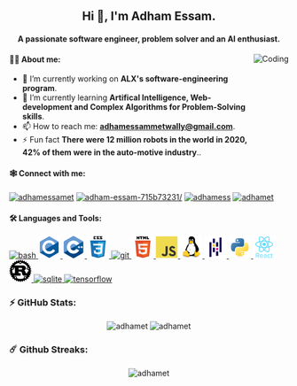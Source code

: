 
<h2 align="center">Hi 👋, I'm Adham Essam.</h2>
<h4 align="center">A passionate software engineer, problem solver and an AI enthusiast.</h3>


<img align="right" alt="Coding" width="" height = "200" src="https://cdn.pixabay.com/photo/2018/09/18/11/19/artificial-intelligence-3685928_960_720.png">
<h4 align="left">👨‍💻 About me:</h4>

- 🔭 I’m currently working on **ALX's software-engineering program**.
- 🌱 I’m currently learning **Artifical Intelligence, Web-development and Complex Algorithms for Problem-Solving skills**.
- 📫 How to reach me: **adhamessammetwally@gmail.com**.
- ⚡ Fun fact **There were 12 million robots in the world in 2020, 42% of them were in the auto-motive industry**..


<h4 align="left">🕸️ Connect with me:</h4>
<p align="left">
<a href="https://twitter.com/adhamessamet" target="blank"><img align="center" src="https://raw.githubusercontent.com/rahuldkjain/github-profile-readme-generator/master/src/images/icons/Social/twitter.svg" alt="adhamessamet" height="30" width="40" /></a>
<a href="https://linkedin.com/in/adham-essam-715b73231/" target="blank"><img align="center" src="https://raw.githubusercontent.com/rahuldkjain/github-profile-readme-generator/master/src/images/icons/Social/linked-in-alt.svg" alt="adham-essam-715b73231/" height="30" width="40" /></a>
<a href="https://codeforces.com/profile/adhamess" target="blank"><img align="center" src="https://raw.githubusercontent.com/rahuldkjain/github-profile-readme-generator/master/src/images/icons/Social/codeforces.svg" alt="adhamess" height="30" width="40" /></a>
<a href="https://www.leetcode.com/adhamet" target="blank"><img align="center" src="https://raw.githubusercontent.com/rahuldkjain/github-profile-readme-generator/master/src/images/icons/Social/leet-code.svg" alt="adhamet" height="30" width="40" /></a>
</p>

<h4 align="left">🛠 Languages and Tools:</h4>
<p align="left"> <a href="https://www.gnu.org/software/bash/" target="_blank" rel="noreferrer"> <img src="https://www.vectorlogo.zone/logos/gnu_bash/gnu_bash-icon.svg" alt="bash" width="40" height="40"/> </a> <a href="https://www.cprogramming.com/" target="_blank" rel="noreferrer"> <img src="https://raw.githubusercontent.com/devicons/devicon/master/icons/c/c-original.svg" alt="c" width="40" height="40"/> </a> <a href="https://www.w3schools.com/cpp/" target="_blank" rel="noreferrer"> <img src="https://raw.githubusercontent.com/devicons/devicon/master/icons/cplusplus/cplusplus-original.svg" alt="cplusplus" width="40" height="40"/> </a> <a href="https://www.w3schools.com/css/" target="_blank" rel="noreferrer"> <img src="https://raw.githubusercontent.com/devicons/devicon/master/icons/css3/css3-original-wordmark.svg" alt="css3" width="40" height="40"/> </a> <a href="https://git-scm.com/" target="_blank" rel="noreferrer"> <img src="https://www.vectorlogo.zone/logos/git-scm/git-scm-icon.svg" alt="git" width="40" height="40"/> </a> <a href="https://www.w3.org/html/" target="_blank" rel="noreferrer"> <img src="https://raw.githubusercontent.com/devicons/devicon/master/icons/html5/html5-original-wordmark.svg" alt="html5" width="40" height="40"/> </a> <a href="https://developer.mozilla.org/en-US/docs/Web/JavaScript" target="_blank" rel="noreferrer"> <img src="https://raw.githubusercontent.com/devicons/devicon/master/icons/javascript/javascript-original.svg" alt="javascript" width="40" height="40"/> </a> <a href="https://www.linux.org/" target="_blank" rel="noreferrer"> <img src="https://raw.githubusercontent.com/devicons/devicon/master/icons/linux/linux-original.svg" alt="linux" width="40" height="40"/> </a> <a href="https://pandas.pydata.org/" target="_blank" rel="noreferrer"> <img src="https://raw.githubusercontent.com/devicons/devicon/2ae2a900d2f041da66e950e4d48052658d850630/icons/pandas/pandas-original.svg" alt="pandas" width="40" height="40"/> </a> <a href="https://www.python.org" target="_blank" rel="noreferrer"> <img src="https://raw.githubusercontent.com/devicons/devicon/master/icons/python/python-original.svg" alt="python" width="40" height="40"/> </a> <a href="https://reactjs.org/" target="_blank" rel="noreferrer"> <img src="https://raw.githubusercontent.com/devicons/devicon/master/icons/react/react-original-wordmark.svg" alt="react" width="40" height="40"/> </a> <a href="https://www.rust-lang.org" target="_blank" rel="noreferrer"> <img src="https://raw.githubusercontent.com/devicons/devicon/master/icons/rust/rust-plain.svg" alt="rust" width="40" height="40"/> </a> <a href="https://www.sqlite.org/" target="_blank" rel="noreferrer"> <img src="https://www.vectorlogo.zone/logos/sqlite/sqlite-icon.svg" alt="sqlite" width="40" height="40"/> </a> <a href="https://www.tensorflow.org" target="_blank" rel="noreferrer"> <img src="https://www.vectorlogo.zone/logos/tensorflow/tensorflow-icon.svg" alt="tensorflow" width="40" height="40"/> </a> </p>

### ⚡ GitHub Stats:

<div align="center">
<img align="center" height="150em" src="https://github-readme-stats.vercel.app/api/top-langs?username=adhamet&theme=algolia&show_icons=true&locale=en&layout=compact" alt="adhamet" />
<img align="center" height="150em"src="https://github-readme-stats.vercel.app/api?username=adhamet&theme=algolia&show_icons=true&locale=en" alt="adhamet" />
</div>

### ☄️ Github Streaks:

<div align="center">
<img align="center" height="150em" src="https://github-readme-streak-stats.herokuapp.com/?user=adhamet&theme=algolia" alt="adhamet"/>
</div>
